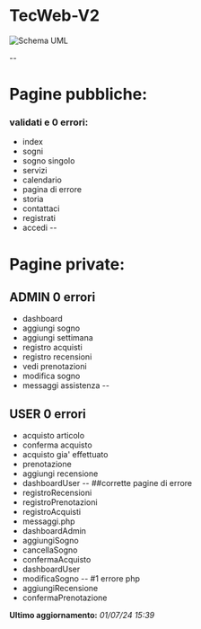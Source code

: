 # TecWeb-V2
![Schema UML](https://github.com/mhdmd01/TecWeb-V2/blob/main/uml.drawio.svg)

--

# Pagine pubbliche:
### validati e 0 errori:
- index
- sogni
- sogno singolo
- servizi
- calendario
- pagina di errore
- storia
- contattaci
- registrati
- accedi
--
# Pagine private:
## ADMIN 0 errori
- dashboard
- aggiungi sogno
- aggiungi settimana
- registro acquisti
- registro recensioni
- vedi prenotazioni
- modifica sogno
- messaggi assistenza
--
## USER 0 errori
- acquisto articolo
- conferma acquisto
- acquisto gia' effettuato
- prenotazione
- aggiungi recensione
- dashboardUser
--
##corrette pagine di errore
- registroRecensioni
- registroPrenotazioni
- registroAcquisti
- messaggi.php
- dashboardAdmin
- aggiungiSogno
- cancellaSogno
- confermaAcquisto
- dashboardUser
- modificaSogno
--
#1 errore php
- aggiungiRecensione
- confermaPrenotazione

**Ultimo aggiornamento:** _01/07/24 15:39_
